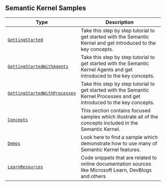 ## Semantic Kernel Samples

| Type                                                                     | Description                                                                                                               |
| ------------------------------------------------------------------------ | ------------------------------------------------------------------------------------------------------------------------- |
| [`GettingStarted`](./GettingStarted/README.md)                           | Take this step by step tutorial to get started with the Semantic Kernel and get introduced to the key concepts.           |
| [`GettingStartedWithAgents`](./GettingStartedWithAgents/README.md)       | Take this step by step tutorial to get started with the Semantic Kernel Agents and get introduced to the key concepts.    |
| [`GettingStartedWithProcesses`](./GettingStartedWithProcesses/README.md) | Take this step by step tutorial to get started with the Semantic Kernel Processes and get introduced to the key concepts. |
| [`Concepts`](./Concepts/README.md)                                       | This section contains focused samples which illustrate all of the concepts included in the Semantic Kernel.               |
| [`Demos`](./Demos/README.md)                                             | Look here to find a sample which demonstrate how to use many of Semantic Kernel features.                                 |
| [`LearnResources`](./LearnResources/README.md)                           | Code snippets that are related to online documentation sources like Microsoft Learn, DevBlogs and others                  |
